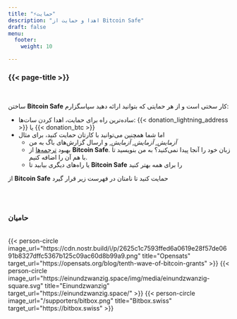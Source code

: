 ```yaml
---
title: "⚡حمایت"
description: "اهدا و حمایت از Bitcoin Safe"
draft: false
menu:
  footer:
    weight: 10 

---
```


### {{< page-title >}} 


<br>

ساختن **Bitcoin Safe** کار سختی است و از هر حمایتی که بتوانید ارائه دهید سپاسگزارم:
- ساده‌ترین راه برای حمایت، اهدا کردن سات‌ها: {{< donation_lightning_address >}}  یا {{< donation_btc >}}
- اما شما همچنین می‌توانید با کارتان حمایت کنید، برای مثال
  -   *آزمایش*, *آزمایش*, *آزمایش*, و ارسال گزارش‌های باگ به من
  - بهبود [ترجمه‌ها](https://hosted.weblate.org/engage/bitcoin-safe/)  از **Bitcoin Safe**. زبان خود را آنجا پیدا نمی‌کنید؟ به من بنویسید تا با هم آن را اضافه کنیم.
  - یا راه‌های دیگری بیابید تا **Bitcoin Safe** را برای همه بهتر کنید

از **Bitcoin Safe** حمایت کنید تا نامتان در فهرست زیر قرار گیرد

<br>
<br>

### حامیان

<br> 
 

<div class="row">
  {{< person-circle image_url="https://cdn.nostr.build/i/p/2625c1c7593ffed6a0619e28f57de0691b8327dffc5367b125c09ac60d8b99a9.png" title="Opensats" target_url="https://opensats.org/blog/tenth-wave-of-bitcoin-grants" >}}
  {{< person-circle image_url="https://einundzwanzig.space/img/media/einundzwanzig-square.svg" title="Einundzwanzig" target_url="https://einundzwanzig.space/" >}}
  {{< person-circle image_url="/supporters/bitbox.png" title="Bitbox.swiss" target_url="https://bitbox.swiss" >}}



</div>